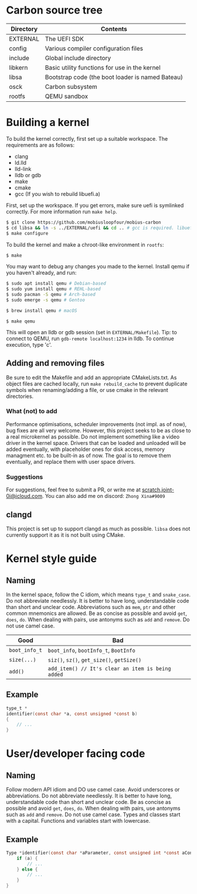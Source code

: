 # Carbon source tree

| Directory | Contents|
| --------- | -------- |
| EXTERNAL | The UEFI SDK |
| config | Various compiler configuration files |
| include | Global include directory |
| libkern | Basic utility functions for use in the kernel |
| libsa | Bootstrap code (the boot loader is named Bateau) |
| osck | Carbon subsystem |
| rootfs | QEMU sandbox |

# Building a kernel

To build the kernel correctly, first set up a suitable workspace. The requirements are as follows:

- clang
- ld.lld
- lld-link
- lldb or gdb
- make
- cmake
- gcc (If you wish to rebuild libuefi.a)

First, set up the workspace. If you get errors, make sure uefi is symlinked correctly. For more information run `make help`.

```Bash
$ git clone https://github.com/mobiusloopfour/mobius-carbon
$ cd libsa && ln -s ../EXTERNAL/uefi && cd .. # gcc is required. libuefi.a has been prebuilt for clang users.
$ make configure
```


To build the kernel and make a chroot-like environment in `rootfs`:

```Bash
$ make
```

You may want to debug any changes you made to the kernel. Install qemu if you haven't already, and run:

```Bash
$ sudo apt install qemu # Debian-based
$ sudo yum install qemu # REHL-based
$ sudo pacman -S qemu # Arch-based
$ sudo emerge -s qemu # Gentoo

$ brew install qemu # macOS
```

```
$ make qemu
```

This will open an lldb or gdb session (set in `EXTERNAL/Makefile`). Tip: to connect to QEMU, run `gdb-remote localhost:1234` in lldb. To continue execution, type 'c'.

## Adding and removing files

Be sure to edit the Makefile and add an appropriate CMakeLists.txt. As object files are cached locally, run `make rebuild_cache` to prevent duplicate symbols when renaming/adding a file, or use cmake in the relevant directories.

### What (not) to add

Performance optimisations, scheduler improvements (not impl. as of now), bug fixes are all very welcome. However, this project seeks to be as close to a real microkernel as possible. Do not implement something like a video driver in the kernel space. Drivers that can be loaded and unloaded will be added eventually, with placeholder ones for disk access, memory managment etc. to be built-in as of now. The goal is to remove them eventually, and replace them with user space drivers.

### Suggestions

For suggestions, feel free to submit a PR, or write me at scratch.joint-0i@icloud.com. You can also add me on discord: `Zhong Xina#9009`

## clangd

This project is set up to support clangd as much as possible. `libsa` does not currently support it as it is not built using CMake.

# Kernel style guide

## Naming

In the kernel space, follow the C idiom, which means `type_t` and `snake_case`. 
Do not abbreviate needlessly. It is better to have long, understandable code than short and unclear code.
Abbreviations such as `mem`, `ptr` and other common mnemonics are allowed. Be as concise as possible and avoid `get`, `does`, `do`. When dealing with pairs, use antonyms such as `add` and `remove`. Do not use camel case.

| Good | Bad |
| ----- | --------|
| `boot_info_t` | `boot_info`, `bootInfo_t`, `BootInfo` |
| `size(...)` | `siz()`, `sz()`, `get_size()`, `getSize()` | 
| `add()` | `add_item() // It's clear an item is being added` |


## Example
```c
type_t *
identifier(const char *a, const unsigned *const b)
{
    // ...
}
```

# User/developer facing code

## Naming

Follow modern API idiom and DO use camel case. Avoid underscores or abbreviations. Do not abbreviate needlessly. It is better to have long, understandable code than short and unclear code. Be as concise as possible and avoid `get`, `does`, `do`. When dealing with pairs, use antonyms such as `add` and `remove`. Do not use camel case. Types and classes start with a capital. Functions and variables start with lowercase.

## Example
```c
Type *identifier(const char *aParameter, const unsigned int *const aConst) {
    if (a) {
        // ...
    } else {
        // ...
    }
}
```